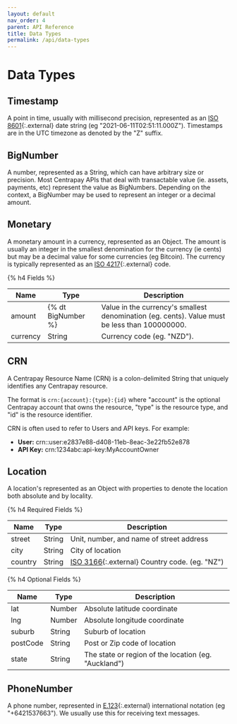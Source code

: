```yaml
---
layout: default
nav_order: 4
parent: API Reference
title: Data Types
permalink: /api/data-types
---
```


# Data Types


## Timestamp

A point in time, usually with millisecond precision, represented as an
[ISO 8601][]{:.external} date string (eg "2021-06-11T02:51:11.000Z"). Timestamps
are in the UTC timezone as denoted by the "Z" suffix.


## BigNumber

A number, represented as a String, which can have arbitrary size or precision.
Most Centrapay APIs that deal with transactable value (ie. assets, payments,
etc) represent the value as BigNumbers. Depending on the context, a BigNumber
may be used to represent an integer or a decimal amount.


## Monetary

A monetary amount in a currency, represented as an Object. The amount is
usually an integer in the smallest denomination for the currency (ie cents) but
may be a decimal value for some currencies (eg Bitcoin). The currency is
typically represented as an [ISO 4217][]{:.external} code.

{% h4 Fields %}

|   Name   |        Type        |                                          Description                                          |
| -------- | ------------------ | --------------------------------------------------------------------------------------------- |
| amount   | {% dt BigNumber %} | Value in the currency's smallest denomination (eg. cents). Value must be less than 100000000. |
| currency | String             | Currency code (eg. "NZD").                                                                    |


## CRN

A Centrapay Resource Name (CRN) is a colon-delimited String that uniquely
identifies any Centrapay resource.

The format is `crn:{account}:{type}:{id}` where "account" is the optional
Centrapay account that owns the resource, "type" is the resource type, and "id"
is the resource identifier.

CRN is often used to refer to Users and API keys. For example:
* **User:** crn::user:e2837e88-d408-11eb-8eac-3e22fb52e878
* **API Key:** crn:1234abc:api-key:MyAccountOwner

## Location

A location's represented as an Object with properties to denote the location both absolute and
by locality.

{% h4 Required Fields %}

|  Name   |  Type  |                    Description                    |
| ------- | ------ | ------------------------------------------------- |
| street  | String | Unit, number, and name of street address          |
| city    | String | City of location                                  |
| country | String | [ISO 3166][]{:.external} Country code. (eg. "NZ") |

{% h4 Optional Fields %}

|   Name   |  Type  |                     Description                      |
| -------- | ------ | ---------------------------------------------------- |
| lat      | Number | Absolute latitude coordinate                         |
| lng      | Number | Absolute longitude coordinate                        |
| suburb   | String | Suburb of location                                   |
| postCode | String | Post or Zip code of location                         |
| state    | String | The state or region of the location (eg. "Auckland") |


## PhoneNumber

A phone number, represented in [E.123][]{:.external} international notation (eg "+6421537663"). We usually use this for receiving text messages.

[E.123]: https://en.wikipedia.org/wiki/E.123
[ISO 8601]: https://en.wikipedia.org/wiki/ISO_8601
[ISO 4217]: https://en.wikipedia.org/wiki/ISO_4217
[ISO 3166]: https://en.wikipedia.org/wiki/ISO_3166-1_alpha-2
